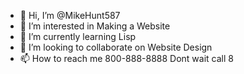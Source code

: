 - 👋 Hi, I’m @MikeHunt587
- 👀 I’m interested in Making a Website
- 🌱 I’m currently learning Lisp
- 💞️ I’m looking to collaborate on Website Design
- 📫 How to reach me 800-888-8888 Dont wait call 8

<!---
MikeHunt587/MikeHunt587 is a ✨ special ✨ repository because its `README.md` (this file) appears on your GitHub profile.
You can click the Preview link to take a look at your changes.
--->
